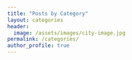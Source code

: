```yaml
---
title: "Posts by Category"
layout: categories
header:
  image: /assets/images/city-image.jpg
permalink: /categories/
author_profile: true
---
```


